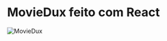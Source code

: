 # MovieDux feito com React

![MovieDux](https://github.com/user-attachments/assets/039fd122-ca8c-4e9d-bb05-1b64a2f189d0)
